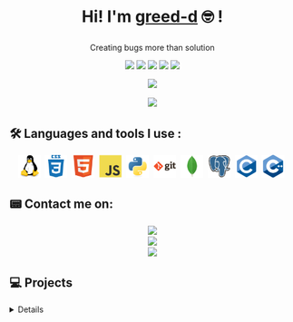 # <p align="center"> Hi! I'm [greed-d](https://github.com/greed-d) 🤓 !

<p align="center">Creating bugs more than solution

<p align="center">
<a href="https://www.gnu.org/gnu/linux-and-gnu.en.html"><img src="https://img.shields.io/badge/OS-GNU/Linux-cdd6f4?style=for-the-badge&logo=gnu" /></a>
<a href="https://archlinux.org"><img src="https://img.shields.io/badge/DISTRO-Arch-74c7ec?style=for-the-badge&logo=arch-linux" /></a>
<a href="https://neovim.io"><img src="https://img.shields.io/badge/EDITOR-Neovim-a6e3a1?style=for-the-badge&logo=neovim" /></a>
<a href="https://www.python.org/"><img src="https://img.shields.io/badge/LANG-Python-f2cdcd?style=for-the-badge&logo=python&logoColor=yellow" /></a>
<a><img src="https://komarev.com/ghpvc/?username=greed-d&color=red&style=for-the-badge&label=👀+STALKERS"
</p>

<!-- ![](https://hit.yhype.me/github/profile?user_id=58597122&style=for-the-badge&label=STALKERS) -->

<p align="center">
<img src="https://github-readme-stats.vercel.app/api?username=greed-d&theme=radical&hide_title=true&hide_rank=true&show_icons=true&include_all_commits=true&line_height=24&hide_border=true" /></p>

<p align="center">
<img src="https://github-readme-stats.vercel.app/api/top-langs/?username=greed-d&theme=radical&hide_title=true&langs_count=8&layout=compact&hide_border=true" /></p>
</p>

## 🛠 Languages and tools I use :

<p align="center">
<img src="https://github.com/devicons/devicon/blob/master/icons/linux/linux-original.svg" title="Linux" alt="Linux" width="40" height="40"/>&nbsp;
<img src="https://github.com/devicons/devicon/blob/master/icons/css3/css3-plain-wordmark.svg"  title="CSS3" alt="CSS" width="40" height="40"/>&nbsp;
<img src="https://github.com/devicons/devicon/blob/master/icons/html5/html5-original.svg" title="HTML5" alt="HTML" width="40" height="40"/>&nbsp;
<img src="https://github.com/devicons/devicon/blob/master/icons/javascript/javascript-original.svg" title="JavaScript" alt="JavaScript" width="40" height="40"/>&nbsp;
<img src="https://github.com/devicons/devicon/blob/master/icons/python/python-original.svg" title="Python" alt="Python" width="40" height="40"/>&nbsp;
<img src="https://github.com/devicons/devicon/blob/master/icons/git/git-original-wordmark.svg" title="Git" alt="Git" width="40" height="40"/>&nbsp;
<img src="https://github.com/devicons/devicon/blob/master/icons/mongodb/mongodb-original.svg" title="MongoDB" alt="MongoDB" width="40" height="40"/>&nbsp;
<img src="https://github.com/devicons/devicon/blob/master/icons/postgresql/postgresql-original.svg" title="PostgreSQL" alt="PostgreSQL" width="40" height="40"/>&nbsp;
<img src="https://github.com/devicons/devicon/blob/master/icons/c/c-original.svg" title="C" alt="C" width="40" height="40"/>&nbsp;
<img src="https://github.com/devicons/devicon/blob/master/icons/cplusplus/cplusplus-original.svg" title="C" alt="C" width="40" height="40"/>&nbsp;
</p>

## :pager: Contact me on:

<div align="center">
<a href="https://github.com/greed-d"><img src="https://img.shields.io/github/stars/greed-d?color=cdd6f4&label=GITHUB&style=for-the-badge&logo=github"></a><br>
<a href="https://discord.gg/byBddBd57U"><img src ="https://img.shields.io/discord/856018962231197726?color=74c7ec&label=DISCORD&logo=discord&style=for-the-badge"></a><br>
<a href="https://twitter.com/iamnotdeexeet"><img src="https://img.shields.io/badge/Twitter-iamnotdeexeet-blueviolet?style=for-the-badge&logo=twitter"></a><br>

</div>

## :computer: Projects

<details>
	<ul>
		<li><a href="https://github.com/greed-d/.dotfiles">dotfiles</a> - Arch Linux config files</li>
		<li><a href="https://github.com/greed-d/Omni8-Bot">Omni8</a> - Discord utility bot</li>
	</ul>
</details>
